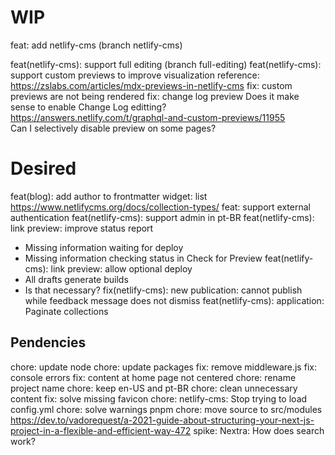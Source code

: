 

# WIP
feat: add netlify-cms (branch netlify-cms)

feat(netlify-cms): support full editing (branch full-editing)
  feat(netlify-cms): support custom previews to improve visualization
    reference:
      https://zslabs.com/articles/mdx-previews-in-netlify-cms
    fix: custom previews are not being rendered
    fix: change log preview
      Does it make sense to enable Change Log editting?  
        https://answers.netlify.com/t/graphql-and-custom-previews/11955          
      Can I selectively disable preview on some pages?
  
# Desired
feat(blog): add author to frontmatter
  widget: list
    https://www.netlifycms.org/docs/collection-types/
feat: support external authentication
feat(netlify-cms): support admin in pt-BR
feat(netlify-cms): link preview: improve status report
  - Missing information waiting for deploy
  - Missing information checking status in Check for Preview
feat(netlify-cms): link preview: allow optional deploy
  - All drafts generate builds
  - Is that necessary?
fix(netlify-cms): new publication: cannot publish while feedback message does not dismiss
feat(netlify-cms): application: Paginate collections

## Pendencies
chore: update node
chore: update packages
fix: remove middleware.js
fix: console errors
fix: content at home page not centered
chore: rename project name
chore: keep en-US and pt-BR
chore: clean unnecessary content
fix: solve missing favicon
chore: netlify-cms: Stop trying to load config.yml
chore: solve warnings pnpm
chore: move source to src/modules
    https://dev.to/vadorequest/a-2021-guide-about-structuring-your-next-js-project-in-a-flexible-and-efficient-way-472
spike: Nextra: How does search work?
